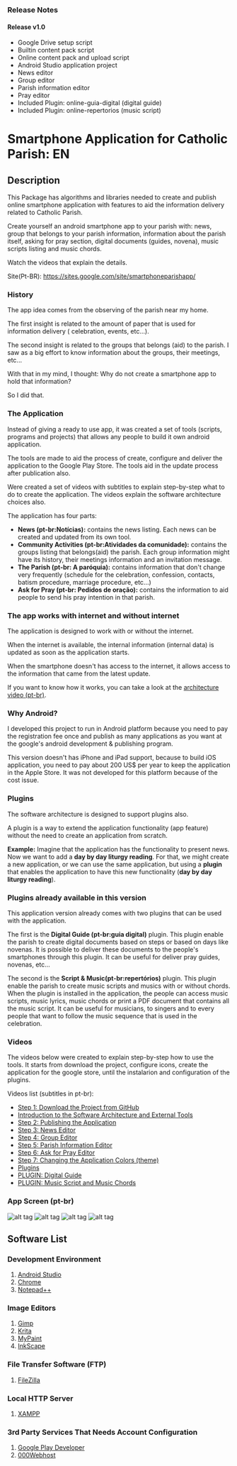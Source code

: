 ### Release Notes ###

#### Release v1.0 ####

* Google Drive setup script
* Builtin content pack script
* Online content pack and upload script
* Android Studio application project
* News editor
* Group editor
* Parish information editor
* Pray editor
* Included Plugin: online-guia-digital (digital guide)
* Included Plugin: online-repertorios (music script)

# Smartphone Application for Catholic Parish: EN #

## Description ##

This Package has algorithms and libraries needed to create and publish online smartphone application with features to aid the information delivery related to Catholic Parish.

Create yourself an android smartphone app to your parish with: news, group that belongs to your parish information, information about the parish itself, asking for pray section,  digital documents (guides, novena), music scripts listing and music chords.

Watch the videos that explain the details.

Site(Pt-BR): https://sites.google.com/site/smartphoneparishapp/

### History ###

The app idea comes from the observing of the parish near my home.

The first insight is related to the amount of paper that is used for information delivery ( celebration, events, etc...).

The second insight is related to the groups that belongs (aid) to the parish. I saw as a big effort to know information about the groups, their meetings, etc...

With that in my mind, I thought: Why do not create a smartphone app to hold that information?

So I did that.

### The Application ###

Instead of giving a ready to use app, it was created a set of tools (scripts, programs and projects) that allows any people to build it own android application.

The tools are made to aid the process of create, configure and deliver the application to the Google Play Store. The tools aid in the update process after publication also.

Were created a set of videos with subtitles to explain step-by-step what to do to create the application. The videos explain the software architecture choices also.

The application has four parts:

* __News (pt-br:Notícias):__ contains the news listing. Each news can be created and updated from its own tool.
* __Community Activities (pt-br:Atividades da comunidade):__ contains the groups listing that belongs(aid) the parish. Each group information might have its history, their meetings information and an invitation message.
* __The Parish (pt-br: A paróquia):__ contains information that don't change very frequently (schedule for the celebration, confession, contacts, batism procedure, marriage procedure, etc...)
* __Ask for Pray (pt-br: Pedidos de oração):__ contains the information to aid people to send his pray intention in that parish.

### The app works with internet and without internet ###

The application is designed to work with or without the internet.

When the internet is available, the internal information (internal data) is updated as soon as the application starts.

When the smartphone doesn't has access to the internet, it allows access to the information that came from the latest update.

If you want to know how it works, you can take a look at the [architecture video (pt-br)](https://www.youtube.com/watch?v=dyWYwTL6vzA).

### Why Android? ###

I developed this project to run in Android platform because you need to pay the registration fee once and publish as many applications as you want at the google's android development & publishing program.

This version doesn't has iPhone and iPad support, because to build iOS application, you need to pay about 200 US$ per year to keep the application in the Apple Store. It was not developed for this platform because of the cost issue.

### Plugins ###

The software architecture is designed to support plugins also.

A plugin is a way to extend the application functionality (app feature) without the need to create an application from scratch.

__Example:__ Imagine that the application has the functionality to present news. Now we want to add a __day by day liturgy reading__. For that, we might create a new application, or we can use the same application, but using a __plugin__ that enables the application to have this new functionality (__day by day liturgy reading__).

### Plugins already available in this version  ###

This application version already comes with two plugins that can be used with the application.

The first is the __Digital Guide (pt-br:guia digital)__ plugin. This plugin enable the parish to create digital documents based on steps or based on days like novenas. It is possible to deliver these documents to the people's smartphones through this plugin. It can be useful for deliver pray guides, novenas, etc...

The second is the __Script & Music(pt-br:repertórios)__ plugin. This plugin enable the parish to create music scripts and musics with or without chords. When the plugin is installed in the application, the people can access music scripts, music lyrics, music chords or print a PDF document that contains all the music script. It can be useful for musicians, to singers and to every people that want to follow the music sequence that is used in the celebration.

### Videos ###

The videos below were created to explain step-by-step how to use the tools. It starts from download the project, configure icons, create the application for the google store, until the instalarion and configuration of the plugins.

Videos list (subtitles in pt-br):

* [Step 1: Download the Project from GitHub](https://www.youtube.com/watch?v=UUGD_SbGjyk)
* [Introduction to the Software Architecture and External Tools](https://www.youtube.com/watch?v=dyWYwTL6vzA)
* [Step 2: Publishing the Application](https://www.youtube.com/watch?v=ynvnRtJN-sg)
* [Step 3: News Editor](https://www.youtube.com/watch?v=jZEcCWmhN0c)
* [Step 4: Group Editor](https://www.youtube.com/watch?v=HcCmkzr6Utg)
* [Step 5: Parish Information Editor](https://www.youtube.com/watch?v=tPjJglzY8dU)
* [Step 6: Ask for Pray Editor](https://www.youtube.com/watch?v=AeJoLf-WFjs)
* [Step 7: Changing the Application Colors (theme)](https://www.youtube.com/watch?v=3-m6wBR8OeE)
* [Plugins](https://www.youtube.com/watch?v=-OdgHzSNvX0)
* [PLUGIN: Digital Guide](https://www.youtube.com/watch?v=D9x8yRH0loM)
* [PLUGIN: Music Script and Music Chords](https://www.youtube.com/watch?v=sI1sC48iKEA)


### App Screen (pt-br) ###

![alt tag](https://github.com/A-Ribeiro/smartphone-parish-app/raw/master/website/img/a1.jpg)
![alt tag](https://github.com/A-Ribeiro/smartphone-parish-app/raw/master/website/img/b1.jpg)
![alt tag](https://github.com/A-Ribeiro/smartphone-parish-app/raw/master/website/img/a3a.jpg)
![alt tag](https://github.com/A-Ribeiro/smartphone-parish-app/raw/master/website/img/_a3.jpg)


## Software List ##

### Development Environment

1. [Android Studio](https://developer.android.com/studio/)
1. [Chrome](https://www.google.com.br/chrome/browser/desktop/)
1. [Notepad++](https://notepad-plus-plus.org/)

### Image Editors

1. [Gimp](https://www.gimp.org/)
1. [Krita](https://krita.org/)
1. [MyPaint](http://mypaint.org/)
1. [InkScape](https://inkscape.org/)

### File Transfer Software (FTP)

1. [FileZilla](https://filezilla-project.org/)

### Local HTTP Server

1. [XAMPP](https://www.apachefriends.org/pt_br/index.html)

### 3rd Party Services That Needs Account Configuration

1. [Google Play Developer](https://play.google.com/apps/publish/)
1. [000Webhost](https://www.000webhost.com/)

